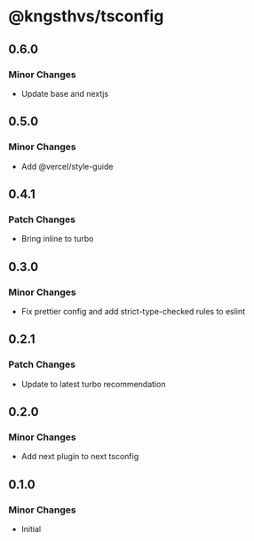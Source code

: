 # @kngsthvs/tsconfig

## 0.6.0

### Minor Changes

- Update base and nextjs

## 0.5.0

### Minor Changes

- Add @vercel/style-guide

## 0.4.1

### Patch Changes

- Bring inline to turbo

## 0.3.0

### Minor Changes

- Fix prettier config and add strict-type-checked rules to eslint

## 0.2.1

### Patch Changes

- Update to latest turbo recommendation

## 0.2.0

### Minor Changes

- Add next plugin to next tsconfig

## 0.1.0

### Minor Changes

- Initial

